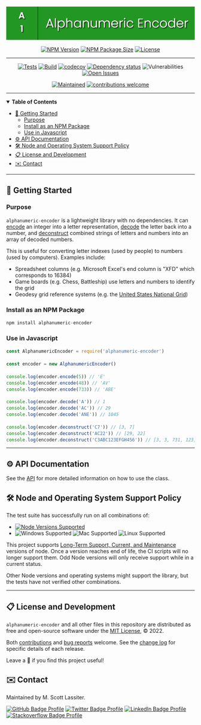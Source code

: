 <div align="center">

[![Alphanumeric Encoder](logo.gif)](https://www.npmjs.com/package/alphanumeric-encoder)

[![NPM Version](https://img.shields.io/npm/v/alphanumeric-encoder)](https://www.npmjs.com/package/alphanumeric-encoder)
[![NPM Package Size](https://img.shields.io/bundlephobia/min/alphanumeric-encoder)](https://www.npmjs.com/package/alphanumeric-encoder)
[![License](https://img.shields.io/github/license/M-Scott-Lassiter/Alphanumeric-Encoder?color=blue)](https://github.com/M-Scott-Lassiter/Alphanumeric-Encoder/blob/main/LICENSE)

---

[![Tests](https://github.com/M-Scott-Lassiter/Alphanumeric-Encoder/actions/workflows/test.yml/badge.svg)](https://github.com/M-Scott-Lassiter/Alphanumeric-Encoder/actions/workflows/test.yml)
[![Build](https://github.com/M-Scott-Lassiter/Alphanumeric-Encoder/actions/workflows/publish.yml/badge.svg)](https://github.com/M-Scott-Lassiter/Alphanumeric-Encoder/actions/workflows/publish.yml)
[![codecov](https://codecov.io/github/M-Scott-Lassiter/Alphanumeric-Encoder/branch/main/graph/badge.svg?token=MLCXIHQJGA)](https://codecov.io/github/M-Scott-Lassiter/Alphanumeric-Encoder)
[![Dependency status](https://img.shields.io/librariesio/release/npm/alphanumeric-encoder)](https://www.npmjs.com/package/alphanumeric-encoder?activeTab=dependencies)
![Vulnerabilities](https://img.shields.io/snyk/vulnerabilities/npm/alphanumeric-encoder)
[![Open Issues](https://img.shields.io/github/issues/m-scott-lassiter/alphanumeric-encoder/bug)](https://github.com/M-Scott-Lassiter/Alphanumeric-Encoder/labels/bug)

[![Maintained](https://img.shields.io/badge/Maintained%3F-yes-brightgreen.svg)](#envelope-contact)
[![contributions welcome](https://img.shields.io/badge/contributions-welcome-brightgreen.svg?style=flat)](/../../blob/main/CONTRIBUTING.md)

---

</div>

<details open="open">
    <summary><b>Table of Contents</b></summary>

<!-- Note: The toc tags mark autogenerated content. Do not manually modify the content here -->

<!-- toc -->

-   [:book: Getting Started](#book-getting-started)
    -   [Purpose](#purpose)
    -   [Install as an NPM Package](#install-as-an-npm-package)
    -   [Use in Javascript](#use-in-javascript)
-   [:gear: API Documentation](#gear-api-documentation)
-   [:hammer_and_wrench: Node and Operating System Support Policy](#hammer_and_wrench-node-and-operating-system-support-policy)
-   [:clipboard: License and Development](#clipboard-license-and-development)
-   [:envelope: Contact](#envelope-contact)

<!-- tocstop -->

</details>

---

## :book: Getting Started

### Purpose

`alphanumeric-encoder` is a lightweight library with no dependencies. It can [encode](/../../blob/main/API.md#encode) an integer into a letter representation, [decode](/../../blob/main/API.md#decode) the letter back into a number, and [deconstruct](/../../blob/main/API.md#deconstruct) combined strings of letters and numbers into an array of decoded numbers.

This is useful for converting letter indexes (used by people) to numbers (used by computers). Examples include:

-   Spreadsheet columns (e.g. Microsoft Excel's end column is "XFD" which corresponds to 16384)
-   Game boards (e.g. Chess, Battleship) use letters and numbers to identify the grid
-   Geodesy grid reference systems (e.g. the [United States National Grid](https://en.wikipedia.org/wiki/United_States_National_Grid))

### Install as an NPM Package

```javascript
npm install alphanumeric-encoder
```

### Use in Javascript

```javascript
const AlphanumericEncoder = require('alphanumeric-encoder')

const encoder = new AlphanumericEncoder()

console.log(encoder.encode(5)) // 'E'
console.log(encoder.encode(48)) // 'AV'
console.log(encoder.encode(733)) // 'ABE'

console.log(encoder.decode('A')) // 1
console.log(encoder.decode('AC')) // 29
console.log(encoder.decode('ANE')) // 1045

console.log(encoder.deconstruct('C7')) // [3, 7]
console.log(encoder.deconstruct('AC22')) // [29, 22]
console.log(encoder.deconstruct('C3ABC123EFGH456')) // [3, 3, 731, 123, 92126, 456]
```

---

## :gear: API Documentation

See the [API](/../../blob/main/API.md) for more detailed information on how to use the class.

## :hammer_and_wrench: Node and Operating System Support Policy

The test suite has successfully run on all combinations of:

-   [![Node Versions Supported](https://img.shields.io/node/v/alphanumeric-encoder)](https://github.com/nodejs/Release)
-   ![Windows Supported](https://img.shields.io/badge/Windows-0078D6?style=for-the-badge=flat&logo=windows&logoColor=white)
    ![Mac Supported](https://img.shields.io/badge/Mac-000000?style=for-the-badge=flat&logo=apple&logoColor=white)
    ![Linux Supported](https://img.shields.io/badge/Linux-FCC624?style=for-the-badge=flat&logo=linux&logoColor=black)

This project supports [Long-Term Support, Current, and Maintenance](https://github.com/nodejs/Release) versions of node. Once a version reaches end of life, the CI scripts will no longer support them. Odd Node versions will only receive support while in a current status.

Other Node versions and operating systems might support the library, but the tests have not verified other combinations.

---

## :clipboard: License and Development

`alphanumeric-encoder` and all other files in this repository are distributed as free and open-source software under the [MIT License](/../../blob/main/LICENSE), © 2022.

Both [contributions](/../../blob/main/CONTRIBUTING.md) and [bug reports](https://github.com/M-Scott-Lassiter/Alphanumeric-Encoder/issues/new/choose) welcome. See the [change log](/../../blob/main/CHANGELOG.md) for specific details of each release.

Leave a :star2: if you find this project useful!

</div>

## :envelope: Contact

Maintained by M. Scott Lassiter.

[![GitHub Badge Profile](https://img.shields.io/badge/GitHub-100000?style=plastic&logo=github&logoColor=white)](https://github.com/M-Scott-Lassiter)
[![Twitter Badge Profile](https://img.shields.io/badge/Twitter-1DA1F2?style=plastic&logo=twitter&logoColor=white)](https://twitter.com/MScottLassiter)
[![LinkedIn Badge Profile](https://img.shields.io/badge/LinkedIn-0077B5?style=plastic&logo=linkedin&logoColor=white)](https://www.linkedin.com/in/mscottlassiter)
[![Stackoverflow Badge Profile](https://img.shields.io/badge/stackoverflow-orange.svg?longCache=true&style=plastic&logo=stackoverflow&logoColor=white)](https://stackoverflow.com/users/6186333/sandpiper)
